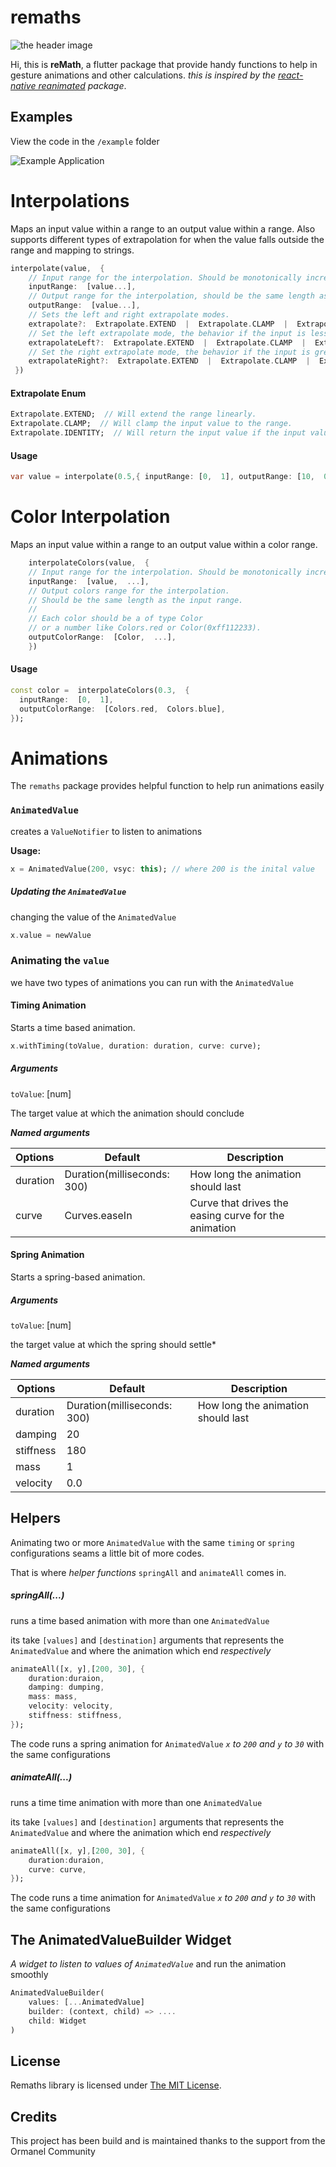 # remaths

![the header image](https://user-images.githubusercontent.com/37389491/122314594-f9f16680-cf07-11eb-95e8-1548c2705c1f.png)



Hi, this is **reMath**, a flutter package that provide handy functions to help in gesture animations and other calculations. *this is inspired by the [react-native reanimated](https://github.com/software-mansion/react-native-reanimated) package*.



## Examples

View the code in the `/example` folder

![Example Application](https://user-images.githubusercontent.com/37389491/123014643-37e20500-d3b6-11eb-95d2-dafec66b73f6.gif)



# Interpolations

Maps an input value within a range to an output value within a range. Also supports different types of extrapolation for when the value falls outside the range and mapping to strings.

```dart
interpolate(value,  {
    // Input range for the interpolation. Should be monotonically increasing.
    inputRange:  [value...],
    // Output range for the interpolation, should be the same length as the input range.
    outputRange:  [value...],
    // Sets the left and right extrapolate modes.
    extrapolate?:  Extrapolate.EXTEND  |  Extrapolate.CLAMP  |  Extrapolate.IDENTITY,
    // Set the left extrapolate mode, the behavior if the input is less than the first value in inputRange.
    extrapolateLeft?:  Extrapolate.EXTEND  |  Extrapolate.CLAMP  |  Extrapolate.IDENTITY,
    // Set the right extrapolate mode, the behavior if the input is greater than the last value in inputRange.
    extrapolateRight?:  Extrapolate.EXTEND  |  Extrapolate.CLAMP  |  Extrapolate.IDENTITY,
 })
```

#### Extrapolate Enum

```dart
Extrapolate.EXTEND;  // Will extend the range linearly.
Extrapolate.CLAMP;  // Will clamp the input value to the range.
Extrapolate.IDENTITY;  // Will return the input value if the input value is out of range.
```

#### Usage

```dart
var value = interpolate(0.5,{ inputRange: [0,  1], outputRange: [10,  0] }), // returns 5
```



# Color Interpolation

Maps an input value within a range to an output value within a color range.

```dart
    interpolateColors(value,  {
    // Input range for the interpolation. Should be monotonically increasing.
    inputRange:  [value,  ...],
    // Output colors range for the interpolation.
    // Should be the same length as the input range.
    //
    // Each color should be a of type Color
    // or a number like Colors.red or Color(0xff112233).
    outputColorRange:  [Color,  ...],
    })
```

#### Usage

 ```dart   
 const color =  interpolateColors(0.3,  {
   inputRange:  [0,  1],
   outputColorRange:  [Colors.red,  Colors.blue],
 });
 ```



# Animations

The `remaths` package provides helpful function to help run animations easily



### `AnimatedValue`

creates a `ValueNotifier` to listen to animations

**Usage:**

```dart
x = AnimatedValue(200, vsyc: this); // where 200 is the inital value
```

##### Updating the `AnimatedValue`

changing the value of the `AnimatedValue` 

```dart
x.value = newValue
```



### Animating the `value`

we have two types of animations you can run with the `AnimatedValue`

#### Timing Animation

Starts a time based animation.

```dart
x.withTiming(toValue, duration: duration, curve: curve);
```

##### Arguments

`toValue`: [num]

The target value at which the animation should conclude

***Named arguments***

| Options  | Default                     | Description                                          |
| :------- | --------------------------- | ---------------------------------------------------- |
| duration | Duration(milliseconds: 300) | How long the animation should last                   |
| curve    | Curves.easeIn               | Curve that drives the easing curve for the animation |

#### Spring Animation

Starts a spring-based animation.

##### Arguments

`toValue`: [num]

the target value at which the spring should settle*

***Named arguments***

| Options   | Default                     | Description                        |
| --------- | --------------------------- | ---------------------------------- |
| duration  | Duration(milliseconds: 300) | How long the animation should last |
| damping   | 20                          |                                    |
| stiffness | 180                         |                                    |
| mass      | 1                           |                                    |
| velocity  | 0.0                         |                                    |



## Helpers

Animating two or more `AnimatedValue` with the same `timing` or `spring` configurations seams a little bit of more codes. 

That is where *helper functions* `springAll` and `animateAll` comes in.



##### springAll(...)

runs a time based animation with more than one  `AnimatedValue`

its take  `[values]` and `[destination]` arguments that represents the `AnimatedValue` and where the animation which end *respectively*

```dart
animateAll([x, y],[200, 30], {
    duration:duraion, 
    damping: dumping, 
    mass: mass, 
    velocity: velocity, 
    stiffness: stiffness,
});
```



The code runs a spring animation for `AnimatedValue` *`x`* *to* *`200`* *and* *`y`* *to* *`30`* with the same configurations 

##### animateAll(...)

runs a time time animation with more than one  `AnimatedValue`

its take  `[values]` and `[destination]` arguments that represents the `AnimatedValue` and where the animation which end *respectively*

```dart
animateAll([x, y],[200, 30], {
    duration:duraion,
    curve: curve,
});
```



The code runs a time animation for `AnimatedValue` *`x`* *to* *`200`* *and* *`y`* *to* *`30`* with the same configurations 



## The AnimatedValueBuilder Widget

 *A widget to listen to values of* *`AnimatedValue`* and run the animation smoothly



```dart
AnimatedValueBuilder(
	values: [...AnimatedValue]
    builder: (context, child) => ....
    child: Widget
)
```


## License

Remaths library is licensed under [The MIT License](LICENSE).

## Credits

This project has been build and is maintained thanks to the support from the Ormanel Community